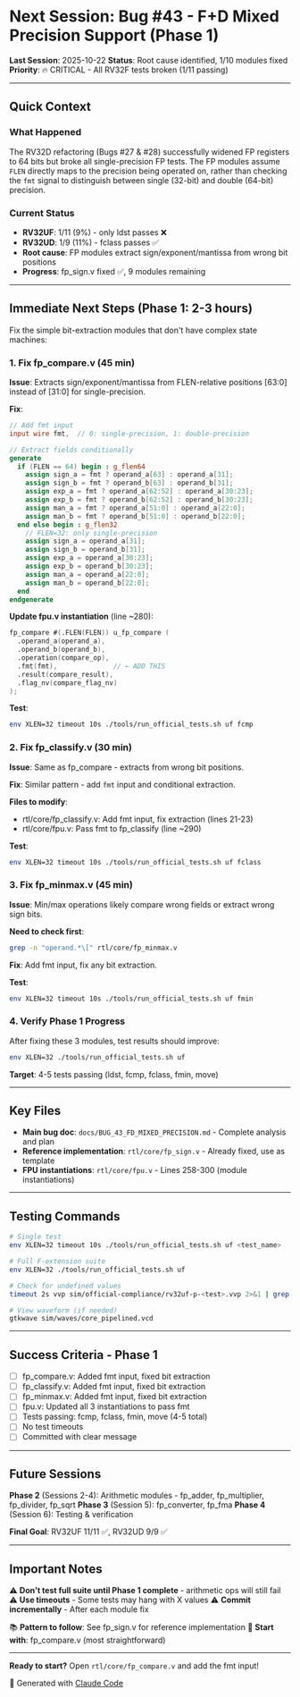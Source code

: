 # Next Session: Bug #43 - F+D Mixed Precision Support (Phase 1)

**Last Session**: 2025-10-22
**Status**: Root cause identified, 1/10 modules fixed
**Priority**: 🔥 CRITICAL - All RV32F tests broken (1/11 passing)

---

## Quick Context

### What Happened
The RV32D refactoring (Bugs #27 & #28) successfully widened FP registers to 64 bits but broke all single-precision FP tests. The FP modules assume `FLEN` directly maps to the precision being operated on, rather than checking the `fmt` signal to distinguish between single (32-bit) and double (64-bit) precision.

### Current Status
- **RV32UF**: 1/11 (9%) - only ldst passes ❌
- **RV32UD**: 1/9 (11%) - fclass passes ✅
- **Root cause**: FP modules extract sign/exponent/mantissa from wrong bit positions
- **Progress**: fp_sign.v fixed ✅, 9 modules remaining

---

## Immediate Next Steps (Phase 1: 2-3 hours)

Fix the simple bit-extraction modules that don't have complex state machines:

### 1. Fix fp_compare.v (45 min)

**Issue**: Extracts sign/exponent/mantissa from FLEN-relative positions [63:0] instead of [31:0] for single-precision.

**Fix**:
```verilog
// Add fmt input
input wire fmt,  // 0: single-precision, 1: double-precision

// Extract fields conditionally
generate
  if (FLEN == 64) begin : g_flen64
    assign sign_a = fmt ? operand_a[63] : operand_a[31];
    assign sign_b = fmt ? operand_b[63] : operand_b[31];
    assign exp_a = fmt ? operand_a[62:52] : operand_a[30:23];
    assign exp_b = fmt ? operand_b[62:52] : operand_b[30:23];
    assign man_a = fmt ? operand_a[51:0] : operand_a[22:0];
    assign man_b = fmt ? operand_b[51:0] : operand_b[22:0];
  end else begin : g_flen32
    // FLEN=32: only single-precision
    assign sign_a = operand_a[31];
    assign sign_b = operand_b[31];
    assign exp_a = operand_a[30:23];
    assign exp_b = operand_b[30:23];
    assign man_a = operand_a[22:0];
    assign man_b = operand_b[22:0];
  end
endgenerate
```

**Update fpu.v instantiation** (line ~280):
```verilog
fp_compare #(.FLEN(FLEN)) u_fp_compare (
  .operand_a(operand_a),
  .operand_b(operand_b),
  .operation(compare_op),
  .fmt(fmt),              // ← ADD THIS
  .result(compare_result),
  .flag_nv(compare_flag_nv)
);
```

**Test**:
```bash
env XLEN=32 timeout 10s ./tools/run_official_tests.sh uf fcmp
```

### 2. Fix fp_classify.v (30 min)

**Issue**: Same as fp_compare - extracts from wrong bit positions.

**Fix**: Similar pattern - add `fmt` input and conditional extraction.

**Files to modify**:
- rtl/core/fp_classify.v: Add fmt input, fix extraction (lines 21-23)
- rtl/core/fpu.v: Pass fmt to fp_classify (line ~290)

**Test**:
```bash
env XLEN=32 timeout 10s ./tools/run_official_tests.sh uf fclass
```

### 3. Fix fp_minmax.v (45 min)

**Issue**: Min/max operations likely compare wrong fields or extract wrong sign bits.

**Need to check first**:
```bash
grep -n "operand.*\[" rtl/core/fp_minmax.v
```

**Fix**: Add fmt input, fix any bit extraction.

**Test**:
```bash
env XLEN=32 timeout 10s ./tools/run_official_tests.sh uf fmin
```

### 4. Verify Phase 1 Progress

After fixing these 3 modules, test results should improve:
```bash
env XLEN=32 ./tools/run_official_tests.sh uf
```

**Target**: 4-5 tests passing (ldst, fcmp, fclass, fmin, move)

---

## Key Files

- **Main bug doc**: `docs/BUG_43_FD_MIXED_PRECISION.md` - Complete analysis and plan
- **Reference implementation**: `rtl/core/fp_sign.v` - Already fixed, use as template
- **FPU instantiations**: `rtl/core/fpu.v` - Lines 258-300 (module instantiations)

---

## Testing Commands

```bash
# Single test
env XLEN=32 timeout 10s ./tools/run_official_tests.sh uf <test_name>

# Full F-extension suite
env XLEN=32 ./tools/run_official_tests.sh uf

# Check for undefined values
timeout 2s vvp sim/official-compliance/rv32uf-p-<test>.vvp 2>&1 | grep -i "x\|undef"

# View waveform (if needed)
gtkwave sim/waves/core_pipelined.vcd
```

---

## Success Criteria - Phase 1

- [ ] fp_compare.v: Added fmt input, fixed bit extraction
- [ ] fp_classify.v: Added fmt input, fixed bit extraction
- [ ] fp_minmax.v: Added fmt input, fixed bit extraction
- [ ] fpu.v: Updated all 3 instantiations to pass fmt
- [ ] Tests passing: fcmp, fclass, fmin, move (4-5 total)
- [ ] No test timeouts
- [ ] Committed with clear message

---

## Future Sessions

**Phase 2** (Sessions 2-4): Arithmetic modules - fp_adder, fp_multiplier, fp_divider, fp_sqrt
**Phase 3** (Session 5): fp_converter, fp_fma
**Phase 4** (Session 6): Testing & verification

**Final Goal**: RV32UF 11/11 ✅, RV32UD 9/9 ✅

---

## Important Notes

⚠️ **Don't test full suite until Phase 1 complete** - arithmetic ops will still fail
⚠️ **Use timeouts** - Some tests may hang with X values
⚠️ **Commit incrementally** - After each module fix

📚 **Pattern to follow**: See fp_sign.v for reference implementation
🎯 **Start with**: fp_compare.v (most straightforward)

---

**Ready to start?** Open `rtl/core/fp_compare.v` and add the fmt input!

🤖 Generated with [Claude Code](https://claude.com/claude-code)
